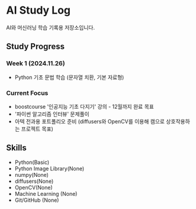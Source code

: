 # AI Study Log
AI와 머신러닝 학습 기록용 저장소입니다.

## Study Progress
### Week 1 (2024.11.26)
- Python 기초 문법 학습 (문자열 치환, 기본 자료형)

### Current Focus
- boostcourse '인공지능 기초 다지기' 강의 - 12월까지 완료 목표
- '파이썬 알고리즘 인터뷰' 문제풀이
- 아텍 전과용 포트폴리오 준비 (diffusers와 OpenCV를 이용해 캠으로 상호작용하는 프로젝트 목표)

## Skills
- Python(Basic)
- Python Image Library(None)
- numpy(None)
- diffusers(None)
- OpenCV(None)
- Machine Learning (None)
- Git/GitHub (None)
